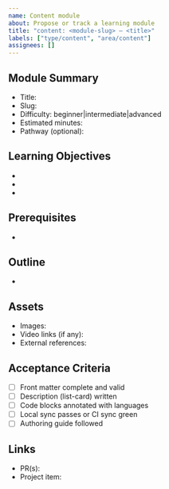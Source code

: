 ```yaml
---
name: Content module
about: Propose or track a learning module
title: "content: <module-slug> – <title>"
labels: ["type/content", "area/content"]
assignees: []
---
```


## Module Summary
- Title:
- Slug:
- Difficulty: beginner|intermediate|advanced
- Estimated minutes:
- Pathway (optional):

## Learning Objectives
- 
- 
- 

## Prerequisites
- 

## Outline
- 

## Assets
- Images:
- Video links (if any):
- External references:

## Acceptance Criteria
- [ ] Front matter complete and valid
- [ ] Description (list-card) written
- [ ] Code blocks annotated with languages
- [ ] Local sync passes or CI sync green
- [ ] Authoring guide followed

## Links
- PR(s):
- Project item:

